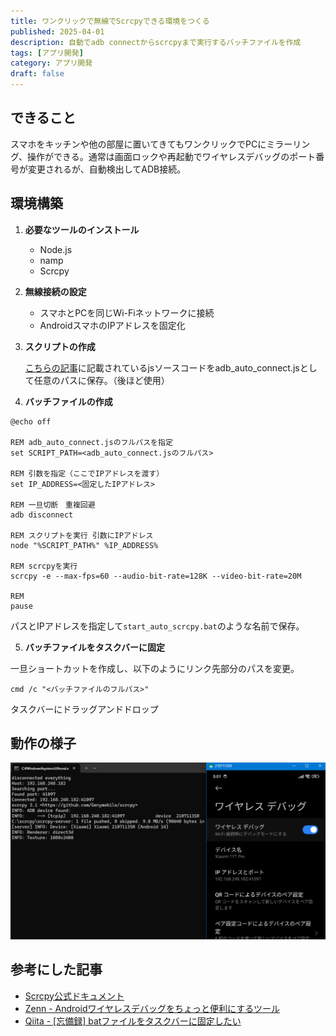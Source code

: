 ```yaml
---
title: ワンクリックで無線でScrcpyできる環境をつくる
published: 2025-04-01
description: 自動でadb connectからscrcpyまで実行するバッチファイルを作成
tags: [アプリ開発]
category: アプリ開発
draft: false
---
```


## できること

スマホをキッチンや他の部屋に置いてきてもワンクリックでPCにミラーリング、操作ができる。通常は画面ロックや再起動でワイヤレスデバッグのポート番号が変更されるが、自動検出してADB接続。

## 環境構築


1. **必要なツールのインストール**  
    - Node.js
    - namp
    - Scrcpy

2. **無線接続の設定** 

    - スマホとPCを同じWi-Fiネットワークに接続
    - AndroidスマホのIPアドレスを固定化

3. **スクリプトの作成** 

    [こちらの記事](https://zenn.dev/come25136/articles/2884f49de5a751#%E4%BD%9C%E3%81%A3%E3%81%9F%E3%83%84%E3%83%BC%E3%83%AB)に記載されているjsソースコードをadb_auto_connect.jsとして任意のパスに保存。（後ほど使用） 

4. **バッチファイルの作成**

```batch
@echo off

REM adb_auto_connect.jsのフルパスを指定
set SCRIPT_PATH=<adb_auto_connect.jsのフルパス>

REM 引数を指定（ここでIPアドレスを渡す）
set IP_ADDRESS=<固定したIPアドレス>

REM 一旦切断　重複回避
adb disconnect

REM スクリプトを実行 引数にIPアドレス
node "%SCRIPT_PATH%" %IP_ADDRESS%

REM scrcpyを実行
scrcpy -e --max-fps=60 --audio-bit-rate=128K --video-bit-rate=20M

REM
pause
```

パスとIPアドレスを指定して`start_auto_scrcpy.bat`のような名前で保存。

5. **バッチファイルをタスクバーに固定**

一旦ショートカットを作成し、以下のようにリンク先部分のパスを変更。

```
cmd /c "<バッチファイルのフルパス>"
```

タスクバーにドラッグアンドドロップ

## 動作の様子

![動作の様子](./image.png)


## 参考にした記事

- [Scrcpy公式ドキュメント](https://github.com/Genymobile/scrcpy)
- [Zenn - Androidワイヤレスデバッグをちょっと便利にするツール](https://zenn.dev/come25136/articles/2884f49de5a751)
- [Qiita - [忘備録] batファイルをタスクバーに固定したい](https://qiita.com/GeneLab_999/items/2ea97f56a3db10ff6016)